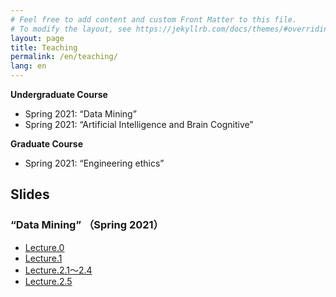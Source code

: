 ```yaml
---
# Feel free to add content and custom Front Matter to this file.
# To modify the layout, see https://jekyllrb.com/docs/themes/#overriding-theme-defaults
layout: page
title: Teaching
permalink: /en/teaching/
lang: en
---
```


**Undergraduate Course**

- Spring 2021: “Data Mining” 
- Spring 2021: “Artificial Intelligence and Brain Cognitive” 

**Graduate Course**

- Spring 2021: “Engineering ethics”


## Slides 
### “Data Mining” （Spring 2021）
- [Lecture.0][【腾讯文档】Lecture0] 
- [Lecture.1][【腾讯文档】Lecture1]   
- [Lecture.2.1～2.4][【腾讯文档】Lecture2.1]   
- [Lecture.2.5][【腾讯文档】Lecture2.2]   


[【腾讯文档】Lecture0]: https://docs.qq.com/pdf/DY29iWkF1TlJyUmdJ
[【腾讯文档】Lecture1]: https://docs.qq.com/pdf/DY3NGYWVJeVFQSmd2
[【腾讯文档】Lecture2.1]: https://docs.qq.com/pdf/DY3pKZ3hjZ1hqR2Jp
[【腾讯文档】Lecture2.2]: https://docs.qq.com/pdf/DY3dKcUVxd0FnRHVJ



